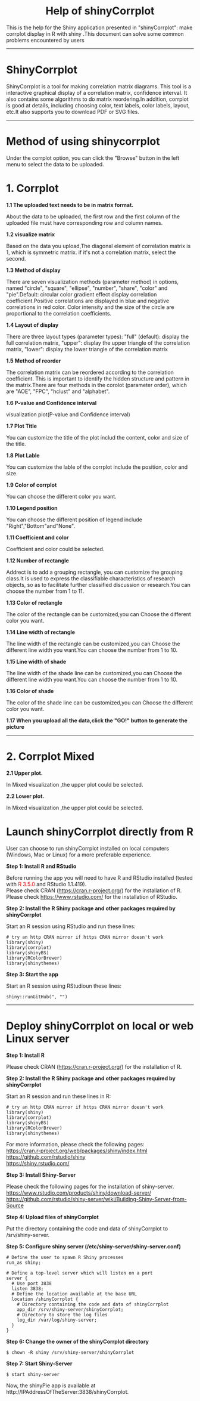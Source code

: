  <h1><center> Help of shinyCorrplot </center></h1>

This is the help for the Shiny application presented in "shinyCorrplot": make corrplot display in R with shiny .This document can solve some common problems encountered by users

*****


#	ShinyCorrplot

ShinyCorrplot is a tool for making correlation matrix diagrams. This tool is a interactive graphical display of a correlation matrix, confidence interval. It also contains some algorithms to do matrix reordering.In addition, corrplot is good at details, including choosing color, text labels, color labels, layout, etc.It also supports you to download PDF or SVG files.

*****

#	Method of using shinycorrplot

Under the corrplot option, you can click the "Browse" button in the left menu to select the data to be uploaded.


# **1. Corrplot**

 **1.1 The uploaded text needs to be in matrix format.**

About the data to be uploaded, the first row and the first column of the uploaded file must have corresponding row and column names.

 **1.2 visualize matrix**

Based on the data you upload,The diagonal element of correlation matrix is 1, which is symmetric matrix. if it's not a correlation matrix, select the second.

 **1.3 Method of display**

There are seven visualization methods (parameter method) in options, named "circle", "square", "ellipse", "number", "share", "color" and "pie".Default: circular color gradient effect display correlation coefficient.Positive correlations are displayed in blue and negative correlations in red color. Color intensity and the size of the circle are proportional to the correlation coefficients.

 **1.4 Layout of display**

There are three layout types (parameter types): "full" (default): display the full correlation matrix, "upper": display the upper triangle of the correlation matrix, "lower": display the lower triangle of the correlation matrix

 **1.5 Method of reorder**

The correlation matrix can be reordered according to the correlation coefficient. This is important to identify the hidden structure and pattern in the matrix.There are four methods in the corolot (parameter order), which are "AOE", "FPC", "hclust" and "alphabet".

 **1.6 P-value and Confidence interval**

visualization plot(P-value and Confidence interval)

 **1.7 Plot Title**

You can customize the title of the plot includ  the content, color and size of the title.

 **1.8 Plot Lable**

You can customize the lable of the corrplot include  the position, color and size.

 **1.9 Color of corrplot**

You can choose the different color  you want.

 **1.10 Legend position**

You can choose the different position of legend include "Right","Bottom"and"None".

 **1.11 Coefficient and color**

Coefficient and color could be selected.

 **1.12 Number of rectangle**

Addrect is to add a grouping rectangle, you can customize the grouping class.It is used to express the classifiable characteristics of research objects, so as to facilitate further classified discussion or research.You can choose the number from 1 to 11.

 **1.13 Color of rectangle**

The color of the rectangle can be customized,you can Choose the different color  you want.

 **1.14 Line width of rectangle**

The line width of the rectangle can be customized,you can Choose the different line width  you want.You can choose the number from 1 to 10.

 **1.15 Line width of shade**

The line width of the shade line can be customized,you can Choose the different line width  you want.You can choose the number from 1 to 10.

 **1.16 Color of shade**

The color of the shade line can be customized,you can Choose the different color  you want.

 **1.17 When you upload all the data,click the "GO!" button to generate the picture**

*****
# **2. Corrplot Mixed**

 **2.1 Upper plot.**

In Mixed visualization ,the upper plot could be selected.

 **2.2 Lower plot.**

In Mixed visualization ,the upper plot could be selected.


#	Launch shinyCorrplot directly from R

User can choose to run shinyCorrplot installed on local computers (Windows, Mac or Linux) for a more preferable experience.

**Step 1: Install R and RStudio**

Before running the app you will need to have R and RStudio installed (tested with <font color="red">R 3.5.0</font> and RStudio 1.1.419).  
Please check CRAN (https://cran.r-project.org/) for the installation of R.  
Please check https://www.rstudio.com/ for the installation of RStudio.  

**Step 2: Install the R Shiny package and other packages required by shinyCorrplot**

Start an R session using RStudio and run these lines:  
```
# try an http CRAN mirror if https CRAN mirror doesn't work
library(shiny)
library(corrplot)
library(shinyBS)
library(RColorBrewer)
library(shinythemes)
```

**Step 3: Start the app**  

Start an R session using RStudioun these lines:  
```
shiny::runGitHub(", "")  
``` 
*****

#	Deploy shinyCorrplot on local or web Linux server

**Step 1: Install R**  

Please check CRAN (https://cran.r-project.org/) for the installation of R.

**Step 2: Install the R Shiny package and other packages required by shinyCorrplot**  

Start an R session and run these lines in R:  
```
# try an http CRAN mirror if https CRAN mirror doesn't work  
library(shiny)
library(corrplot)
library(shinyBS)
library(RColorBrewer)
library(shinythemes)
```

For more information, please check the following pages:  
https://cran.r-project.org/web/packages/shiny/index.html  
https://github.com/rstudio/shiny  
https://shiny.rstudio.com/  

**Step 3: Install Shiny-Server**

Please check the following pages for the installation of shiny-server.  
https://www.rstudio.com/products/shiny/download-server/  
https://github.com/rstudio/shiny-server/wiki/Building-Shiny-Server-from-Source  

**Step 4: Upload files of shinyCorrplot**

Put the directory containing the code and data of shinyCorrplot to /srv/shiny-server.  

**Step 5: Configure shiny server (/etc/shiny-server/shiny-server.conf)**

```
# Define the user to spawn R Shiny processes
run_as shiny;

# Define a top-level server which will listen on a port
server {  
  # Use port 3838  
  listen 3838;  
  # Define the location available at the base URL  
  location /shinyCorrplot {  
    # Directory containing the code and data of shinyCorrplot  
    app_dir /srv/shiny-server/shinyCorrplot;  
    # Directory to store the log files  
    log_dir /var/log/shiny-server;  
  }  
}  
```

**Step 6: Change the owner of the shinyCorrplot directory**

```
$ chown -R shiny /srv/shiny-server/shinyCorrplot  
```

**Step 7: Start Shiny-Server**

```
$ start shiny-server  
```

Now, the shinyPie app is available at http://IPAddressOfTheServer:3838/shinyCorrplot.  



